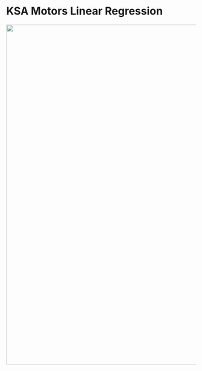 # KSA Motors Linear Regression

<img src="![car](https://user-images.githubusercontent.com/93085248/143436969-cfb47e53-d5de-4707-9b96-36b219801986.jpeg)
" width="900">
